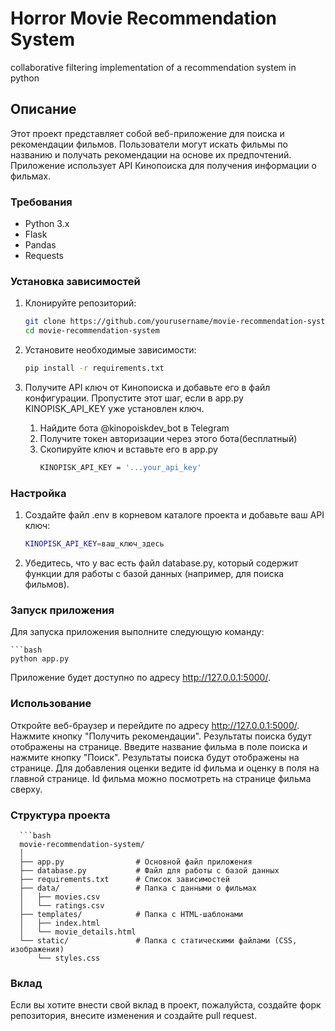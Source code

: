 # Horror Movie Recommendation System
collaborative filtering implementation of a recommendation system in python

## Описание
Этот проект представляет собой веб-приложение для поиска и рекомендации фильмов. Пользователи могут искать фильмы по названию и получать рекомендации на основе их предпочтений. Приложение использует API Кинопоиска для получения информации о фильмах.

### Требования
- Python 3.x
- Flask
- Pandas
- Requests

### Установка зависимостей
1. Клонируйте репозиторий:

   ```bash
   git clone https://github.com/yourusername/movie-recommendation-system.git
   cd movie-recommendation-system
   

2. Установите необходимые зависимости:    
   ```bash
   pip install -r requirements.txt
   

3. Получите API ключ от Кинопоиска и добавьте его в файл конфигурации.
   Пропустите этот шаг, если в app.py KINOPISK_API_KEY уже установлен ключ.
   
   1) Найдите бота @kinopoiskdev_bot в Telegram
   2) Получите токен авторизации через этого бота(бесплатный)
   3) Скопируйте ключ и вставьте его в app.py
      ```bash
      KINOPISK_API_KEY = '...your_api_key'

### Настройка
1. Создайте файл .env в корневом каталоге проекта и добавьте ваш API ключ:    

    ```bash
    KINOPISK_API_KEY=ваш_ключ_здесь
   

2. Убедитесь, что у вас есть файл database.py, который содержит функции для работы с базой данных (например, для поиска фильмов).    

### Запуск приложения
Для запуска приложения выполните следующую команду:    

    ```bash
    python app.py
   
Приложение будет доступно по адресу http://127.0.0.1:5000/.    

### Использование
Откройте веб-браузер и перейдите по адресу http://127.0.0.1:5000/.    
Нажмите кнопку "Получить рекомендации". Результаты поиска будут отображены на странице. 
Введите название фильма в поле поиска и нажмите кнопку "Поиск". Результаты поиска будут отображены на странице.
Для добавления оценки ведите id фильма и оценку в поля на главной странице. Id фильма можно посмотреть на странице фильма сверху.

### Структура проекта
      ```bash
      movie-recommendation-system/
      │
      ├── app.py                # Основной файл приложения
      ├── database.py           # Файл для работы с базой данных
      ├── requirements.txt      # Список зависимостей
      ├── data/                 # Папка с данными о фильмах
      │   ├── movies.csv
      │   └── ratings.csv  
      ├── templates/            # Папка с HTML-шаблонами
      │   ├── index.html
      │   └── movie_details.html
      └── static/               # Папка с статическими файлами (CSS, изображения)
          └── styles.css
   
### Вклад
Если вы хотите внести свой вклад в проект, пожалуйста, создайте форк репозитория, внесите изменения и создайте pull request.    
